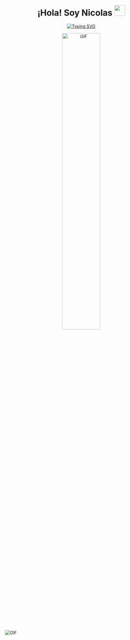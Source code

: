 <h1 align="center">¡Hola! Soy Nicolas <img src="https://media.giphy.com/media/hvRJCLFzcasrR4ia7z/giphy.gif" width="35"></h1>

<p align="center">
  <a href="https://git.io/typing-svg">
    <img src="https://readme-typing-svg.herokuapp.com?font=Raleway&weight=500&size=25&pause=1000&center=true&vCenter=true&random=false&width=435&lines=Desarrollador+Web+Full+Stack+%F0%9F%90%A6" alt="Typing SVG" />
  </a>
</p>

<p align="center">
  <img src="https://miro.medium.com/v2/resize:fit:828/format:webp/0*IjwqslkWZDHTMK9Y.gif" alt="GIF" width="50%">
</p>

![GIF](https://miro.medium.com/v2/resize:fit:828/format:webp/0*IjwqslkWZDHTMK9Y.gif)
